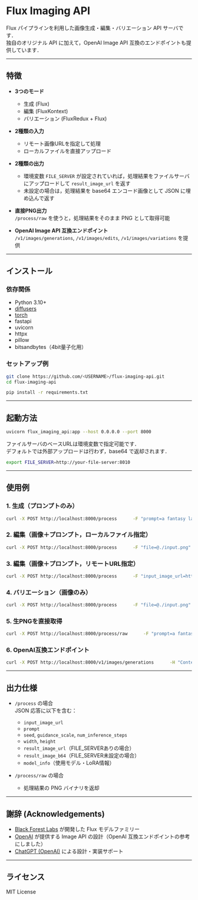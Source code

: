 # Flux Imaging API

Flux パイプラインを利用した画像生成・編集・バリエーション API サーバです．  
独自のオリジナル API に加えて，OpenAI Image API 互換のエンドポイントも提供しています．

---

## 特徴

- **3つのモード**  
  - 生成 (Flux)  
  - 編集 (FluxKontext)  
  - バリエーション (FluxRedux + Flux)  

- **2種類の入力**  
  - リモート画像URLを指定して処理  
  - ローカルファイルを直接アップロード  

- **2種類の出力**  
  - 環境変数 `FILE_SERVER` が設定されていれば，処理結果をファイルサーバにアップロードして `result_image_url` を返す  
  - 未設定の場合は，処理結果を base64 エンコード画像として JSON に埋め込んで返す  

- **直接PNG出力**  
  `/process/raw` を使うと，処理結果をそのまま PNG として取得可能  

- **OpenAI Image API 互換エンドポイント**  
  `/v1/images/generations`, `/v1/images/edits`, `/v1/images/variations` を提供

---

## インストール

### 依存関係
- Python 3.10+
- [diffusers](https://github.com/huggingface/diffusers)
- [torch](https://pytorch.org/)
- fastapi
- uvicorn
- httpx
- pillow
- bitsandbytes（4bit量子化用）

### セットアップ例

```bash
git clone https://github.com/<USERNAME>/flux-imaging-api.git
cd flux-imaging-api

pip install -r requirements.txt
```

---

## 起動方法

```bash
uvicorn flux_imaging_api:app --host 0.0.0.0 --port 8000
```

ファイルサーバのベースURLは環境変数で指定可能です．  
デフォルトでは外部アップロードは行わず，base64 で返却されます．

```bash
export FILE_SERVER=http://your-file-server:8010
```

---

## 使用例

### 1. 生成（プロンプトのみ）
```bash
curl -X POST http://localhost:8000/process      -F "prompt=a fantasy landscape"
```

### 2. 編集（画像＋プロンプト，ローカルファイル指定）
```bash
curl -X POST http://localhost:8000/process      -F "file=@./input.png"      -F "prompt=make it stylish"
```

### 3. 編集（画像＋プロンプト，リモートURL指定）
```bash
curl -X POST http://localhost:8000/process      -F "input_image_url=https://example.com/src.png"      -F "prompt=make it stylish"
```

### 4. バリエーション（画像のみ）
```bash
curl -X POST http://localhost:8000/process      -F "file=@./input.png"
```

### 5. 生PNGを直接取得
```bash
curl -X POST http://localhost:8000/process/raw      -F "prompt=a fantasy landscape"      -o result.png
```

### 6. OpenAI互換エンドポイント
```bash
curl -X POST http://localhost:8000/v1/images/generations      -H "Content-Type: application/json"      -d '{"prompt":"a fantasy landscape","size":"512x512","n":1}'
```

---

## 出力仕様

- `/process` の場合  
  JSON 応答に以下を含む：
  - `input_image_url`  
  - `prompt`  
  - `seed`, `guidance_scale`, `num_inference_steps`  
  - `width`, `height`  
  - `result_image_url`（FILE_SERVERありの場合）  
  - `result_image_b64`（FILE_SERVER未設定の場合）  
  - `model_info`（使用モデル・LoRA情報）  

- `/process/raw` の場合  
  - 処理結果の PNG バイナリを返却  

---

## 謝辞 (Acknowledgements)

- [Black Forest Labs](https://blackforestlabs.ai/) が開発した Flux モデルファミリー  
- [OpenAI](https://openai.com/) が提供する Image API の設計（OpenAI 互換エンドポイントの参考にしました）  
- [ChatGPT (OpenAI)](https://chat.openai.com/) による設計・実装サポート  

---

## ライセンス

MIT License
